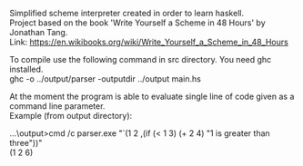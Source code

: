 Simplified scheme interpreter created in order to learn haskell.  
Project based on the book 'Write Yourself a Scheme in 48 Hours' by Jonathan Tang.  
Link: https://en.wikibooks.org/wiki/Write_Yourself_a_Scheme_in_48_Hours  

To compile use the following command in src directory. You need ghc installed.  
ghc -o ../output/parser -outputdir ../output main.hs  

At the moment the program is able to evaluate single line of code given as a command line parameter.  
Example (from output directory):  

...\output>cmd /c parser.exe "`(1 2 ,(if (< 1 3) (+ 2 4) \"1 is greater than three\"))"  
(1 2 6)  
